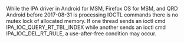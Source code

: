 While the IPA driver in Android for MSM, Firefox OS for MSM, and QRD Android before 2017-08-31 is processing IOCTL commands there is no mutex lock of allocated memory. If one thread sends an ioctl cmd IPA_IOC_QUERY_RT_TBL_INDEX while another sends an ioctl cmd IPA_IOC_DEL_RT_RULE, a use-after-free condition may occur.